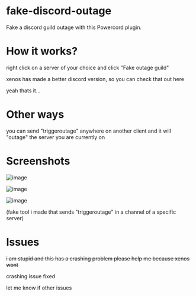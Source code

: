 # fake-discord-outage
Fake a discord guild outage with this Powercord plugin.

# How it works?
right click on a server of your choice and click "Fake outage guild"

xenos has made a better discord version, so you can check that out here 

yeah thats it...

# Other ways

you can send "triggeroutage" anywhere on another client and it will "outage" the server you are currently on

# Screenshots

![image](https://user-images.githubusercontent.com/66729830/144897783-d8c832e9-def9-42c8-9cfa-f26b977a6f7f.png)

![image](https://user-images.githubusercontent.com/66729830/144898276-4a9f04ff-bad2-4100-989a-e02c4a477e43.png)

![image](https://user-images.githubusercontent.com/66729830/144898041-da33f962-8af5-437c-8222-5a47b7017e08.png)

(fake tool i made that sends "triggeroutage" in a channel of a specific server)


# Issues

~~i am stupid and this has a crashing problem please help me because xenos wont~~

crashing issue fixed

let me know if other issues
